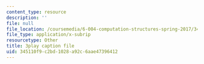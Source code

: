 ```yaml
---
content_type: resource
description: ''
file: null
file_location: /coursemedia/6-004-computation-structures-spring-2017/345110f9c2bd1028a92c6aae47396412_CcInkh1mKZA.srt
file_type: application/x-subrip
resourcetype: Other
title: 3play caption file
uid: 345110f9-c2bd-1028-a92c-6aae47396412
---
```

